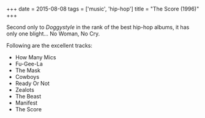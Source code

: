 +++
date = 2015-08-08
tags = ['music', 'hip-hop']
title = "The Score (1996)"
+++

Second only to *Doggystyle* in the rank of the best hip-hop albums, it
has only one blight\... No Woman, No Cry.

Following are the excellent tracks:

-   How Many Mics
-   Fu-Gee-La
-   The Mask
-   Cowboys
-   Ready Or Not
-   Zealots
-   The Beast
-   Manifest
-   The Score
